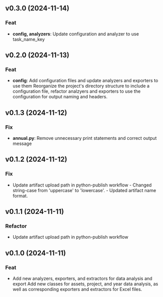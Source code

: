 ## v0.3.0 (2024-11-14)

### Feat

- **config, analyzers**: Update configuration and analyzer to use task_name_key

## v0.2.0 (2024-11-13)

### Feat

- **config**: Add configuration files and update analyzers and exporters to use them Reorganize the project's directory structure to include a configuration file, refactor analzyers and exporters to use the configuration for output naming and headers.

## v0.1.3 (2024-11-12)

### Fix

- **annual.py**: Remove unnecessary print statements and correct output message

## v0.1.2 (2024-11-12)

### Fix

- Update artifact upload path in python-publish workflow   - Changed string-case from 'uppercase' to 'lowercase'.   - Updated artifact name format.

## v0.1.1 (2024-11-11)

### Refactor

- Update artifact upload path in python-publish workflow

## v0.1.0 (2024-11-11)

### Feat

- Add new analyzers, exporters, and extractors for data analysis and export Add new classes for assets, project, and year data analysis, as well as corresponding exporters and extractors for Excel files.
